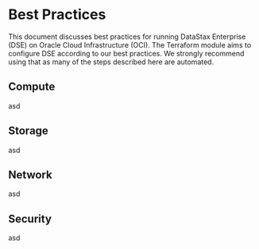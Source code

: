# Best Practices
This document discusses best practices for running DataStax Enterprise (DSE) on Oracle Cloud Infrastructure (OCI).  The Terraform module aims to configure DSE according to our best practices.  We strongly recommend using that as many of the steps described here are automated.

## Compute

asd

## Storage

asd

## Network

asd

## Security

asd
